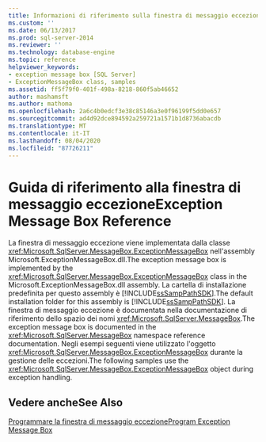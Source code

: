 ```yaml
---
title: Informazioni di riferimento sulla finestra di messaggio eccezione | Microsoft Docs
ms.custom: ''
ms.date: 06/13/2017
ms.prod: sql-server-2014
ms.reviewer: ''
ms.technology: database-engine
ms.topic: reference
helpviewer_keywords:
- exception message box [SQL Server]
- ExceptionMessageBox class, samples
ms.assetid: ff5f79f0-401f-498a-8218-860f5ab46652
author: mashamsft
ms.author: mathoma
ms.openlocfilehash: 2a6c4b0edcf3e38c85146a3e0f96199f5dd0e657
ms.sourcegitcommit: ad4d92dce894592a259721a1571b1d8736abacdb
ms.translationtype: MT
ms.contentlocale: it-IT
ms.lasthandoff: 08/04/2020
ms.locfileid: "87726211"
---
```

# <a name="exception-message-box-reference"></a><span data-ttu-id="9a6db-102">Guida di riferimento alla finestra di messaggio eccezione</span><span class="sxs-lookup"><span data-stu-id="9a6db-102">Exception Message Box Reference</span></span>
  <span data-ttu-id="9a6db-103">La finestra di messaggio eccezione viene implementata dalla classe <xref:Microsoft.SqlServer.MessageBox.ExceptionMessageBox> nell'assembly Microsoft.ExceptionMessageBox.dll.</span><span class="sxs-lookup"><span data-stu-id="9a6db-103">The exception message box is implemented by the <xref:Microsoft.SqlServer.MessageBox.ExceptionMessageBox> class in the Microsoft.ExceptionMessageBox.dll assembly.</span></span> <span data-ttu-id="9a6db-104">La cartella di installazione predefinita per questo assembly è [!INCLUDE[ssSampPathSDK](../../includes/sssamppathsdk-md.md)].</span><span class="sxs-lookup"><span data-stu-id="9a6db-104">The default installation folder for this assembly is [!INCLUDE[ssSampPathSDK](../../includes/sssamppathsdk-md.md)].</span></span> <span data-ttu-id="9a6db-105">La finestra di messaggio eccezione è documentata nella documentazione di riferimento dello spazio dei nomi <xref:Microsoft.SqlServer.MessageBox>.</span><span class="sxs-lookup"><span data-stu-id="9a6db-105">The exception message box is documented in the <xref:Microsoft.SqlServer.MessageBox> namespace reference documentation.</span></span> <span data-ttu-id="9a6db-106">Negli esempi seguenti viene utilizzato l'oggetto <xref:Microsoft.SqlServer.MessageBox.ExceptionMessageBox> durante la gestione delle eccezioni.</span><span class="sxs-lookup"><span data-stu-id="9a6db-106">The following samples use the <xref:Microsoft.SqlServer.MessageBox.ExceptionMessageBox> object during exception handling.</span></span>  
  
## <a name="see-also"></a><span data-ttu-id="9a6db-107">Vedere anche</span><span class="sxs-lookup"><span data-stu-id="9a6db-107">See Also</span></span>  
 [<span data-ttu-id="9a6db-108">Programmare la finestra di messaggio eccezione</span><span class="sxs-lookup"><span data-stu-id="9a6db-108">Program Exception Message Box</span></span>](../../../2014/database-engine/dev-guide/program-exception-message-box.md)  
  
  

